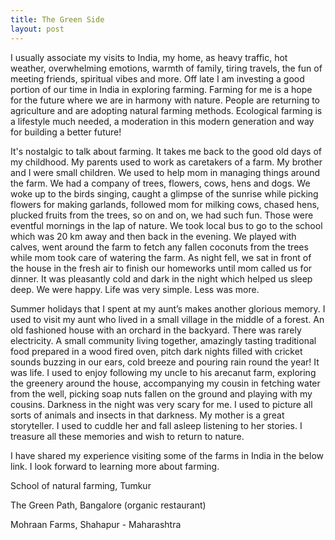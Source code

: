 ```yaml
---
title: The Green Side
layout: post
---
```


I usually associate my visits to India, my home, as heavy traffic, hot weather, overwhelming emotions, warmth of family, tiring travels, the fun of meeting friends, spiritual vibes and more. Off late I am investing a good portion of our time in India in exploring farming. Farming for me is a hope for the future where we are in harmony with nature. People are returning to agriculture and are adopting natural farming methods. Ecological farming is a lifestyle much needed, a moderation  in this modern generation and way for building a better future!

It's nostalgic to talk about farming. It takes me back to the good old days of my childhood. My parents used to work as caretakers of a farm. My brother and I were small children. We used to help mom in managing things around the farm. We had a company of trees, flowers, cows, hens and dogs. We woke up to the birds singing, caught a glimpse of the sunrise while picking flowers for making garlands, followed mom for milking cows, chased hens, plucked fruits from the trees, so on and on, we had such fun. Those were eventful mornings in the lap of nature. We took local bus to go to the school which was 20 km away and then back in the evening. We played with calves, went around the farm to fetch any fallen coconuts from the trees while mom took care of watering the farm. As night fell, we sat in front of the house in the fresh air to finish our homeworks until mom called us for dinner. It was pleasantly cold and dark in the night which helped us sleep deep. We were happy. Life was very simple. Less was more. 

Summer holidays that I spent at my aunt’s makes another glorious memory. I used to visit my aunt who lived in a small village in the middle of a forest.  An old fashioned house with an orchard in the backyard. There was rarely electricity. A small community living together, amazingly tasting traditional food prepared in a wood fired oven, pitch dark nights filled with cricket sounds buzzing in our ears, cold breeze and pouring rain round the year! It was life. I used to enjoy following my uncle to his arecanut farm, exploring the greenery around the house, accompanying my cousin in fetching water from the well, picking soap nuts fallen on the ground and playing with my cousins. Darkness in the night was very scary for me. I used to picture all sorts of animals and insects in that darkness. My mother is a great storyteller. I used to cuddle her and fall asleep listening to her stories. I treasure all these memories and wish to return to nature.

I have shared my experience visiting some of the farms in India in the below link. I look forward to learning more about farming.

School of natural farming, Tumkur

The Green Path, Bangalore (organic restaurant)

Mohraan Farms, Shahapur - Maharashtra
